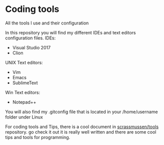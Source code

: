 # Coding tools
All the tools I use and their configuration

In this repository you will find my different IDEs and text editors configuration files.
IDEs:
  * Visual Studio 2017
  * Clion

UNIX Text editors:
  * Vim
  * Emacs
  * SublimeText

Win Text editors:
  * Notepad++

You will also find my .gitconfig file that is located in your /home/username folder under Linux

For coding tools and Tips, there is a cool document in [scrassmussen/tools](https://github.com/scrasmussen/tools) repository.
go check it out it is really well written and there are some cool tips and tools for programming.
